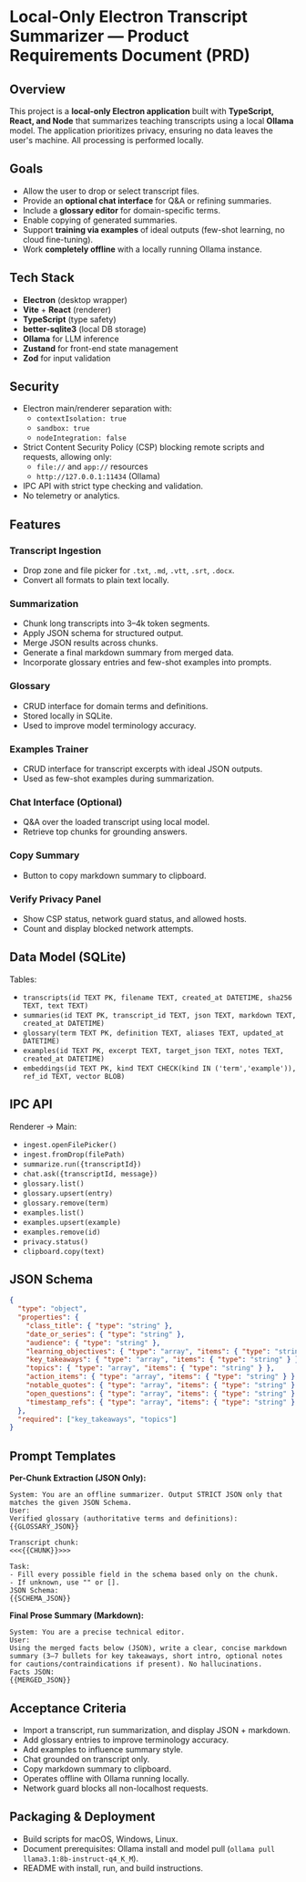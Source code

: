# Local-Only Electron Transcript Summarizer — Product Requirements Document (PRD)

## Overview
This project is a **local-only Electron application** built with **TypeScript, React, and Node** that summarizes teaching transcripts using a local **Ollama** model. The application prioritizes privacy, ensuring no data leaves the user's machine. All processing is performed locally.

## Goals
- Allow the user to drop or select transcript files.
- Provide an **optional chat interface** for Q&A or refining summaries.
- Include a **glossary editor** for domain-specific terms.
- Enable copying of generated summaries.
- Support **training via examples** of ideal outputs (few-shot learning, no cloud fine-tuning).
- Work **completely offline** with a locally running Ollama instance.

## Tech Stack
- **Electron** (desktop wrapper)
- **Vite** + **React** (renderer)
- **TypeScript** (type safety)
- **better-sqlite3** (local DB storage)
- **Ollama** for LLM inference
- **Zustand** for front-end state management
- **Zod** for input validation

## Security
- Electron main/renderer separation with:
  - `contextIsolation: true`
  - `sandbox: true`
  - `nodeIntegration: false`
- Strict Content Security Policy (CSP) blocking remote scripts and requests, allowing only:
  - `file://` and `app://` resources
  - `http://127.0.0.1:11434` (Ollama)
- IPC API with strict type checking and validation.
- No telemetry or analytics.

## Features

### Transcript Ingestion
- Drop zone and file picker for `.txt`, `.md`, `.vtt`, `.srt`, `.docx`.
- Convert all formats to plain text locally.

### Summarization
- Chunk long transcripts into 3–4k token segments.
- Apply JSON schema for structured output.
- Merge JSON results across chunks.
- Generate a final markdown summary from merged data.
- Incorporate glossary entries and few-shot examples into prompts.

### Glossary
- CRUD interface for domain terms and definitions.
- Stored locally in SQLite.
- Used to improve model terminology accuracy.

### Examples Trainer
- CRUD interface for transcript excerpts with ideal JSON outputs.
- Used as few-shot examples during summarization.

### Chat Interface (Optional)
- Q&A over the loaded transcript using local model.
- Retrieve top chunks for grounding answers.

### Copy Summary
- Button to copy markdown summary to clipboard.

### Verify Privacy Panel
- Show CSP status, network guard status, and allowed hosts.
- Count and display blocked network attempts.

## Data Model (SQLite)
Tables:
- `transcripts(id TEXT PK, filename TEXT, created_at DATETIME, sha256 TEXT, text TEXT)`
- `summaries(id TEXT PK, transcript_id TEXT, json TEXT, markdown TEXT, created_at DATETIME)`
- `glossary(term TEXT PK, definition TEXT, aliases TEXT, updated_at DATETIME)`
- `examples(id TEXT PK, excerpt TEXT, target_json TEXT, notes TEXT, created_at DATETIME)`
- `embeddings(id TEXT PK, kind TEXT CHECK(kind IN ('term','example')), ref_id TEXT, vector BLOB)`

## IPC API
Renderer → Main:
- `ingest.openFilePicker()`
- `ingest.fromDrop(filePath)`
- `summarize.run({transcriptId})`
- `chat.ask({transcriptId, message})`
- `glossary.list()`
- `glossary.upsert(entry)`
- `glossary.remove(term)`
- `examples.list()`
- `examples.upsert(example)`
- `examples.remove(id)`
- `privacy.status()`
- `clipboard.copy(text)`

## JSON Schema
```json
{
  "type": "object",
  "properties": {
    "class_title": { "type": "string" },
    "date_or_series": { "type": "string" },
    "audience": { "type": "string" },
    "learning_objectives": { "type": "array", "items": { "type": "string" } },
    "key_takeaways": { "type": "array", "items": { "type": "string" } },
    "topics": { "type": "array", "items": { "type": "string" } },
    "action_items": { "type": "array", "items": { "type": "string" } },
    "notable_quotes": { "type": "array", "items": { "type": "string" } },
    "open_questions": { "type": "array", "items": { "type": "string" } },
    "timestamp_refs": { "type": "array", "items": { "type": "string" } }
  },
  "required": ["key_takeaways", "topics"]
}
```

## Prompt Templates

**Per-Chunk Extraction (JSON Only):**
```
System: You are an offline summarizer. Output STRICT JSON only that matches the given JSON Schema.
User:
Verified glossary (authoritative terms and definitions):
{{GLOSSARY_JSON}}

Transcript chunk:
<<<{{CHUNK}}>>>

Task:
- Fill every possible field in the schema based only on the chunk.
- If unknown, use "" or [].
JSON Schema:
{{SCHEMA_JSON}}
```

**Final Prose Summary (Markdown):**
```
System: You are a precise technical editor.
User:
Using the merged facts below (JSON), write a clear, concise markdown summary (3–7 bullets for key takeaways, short intro, optional notes for cautions/contraindications if present). No hallucinations.
Facts JSON:
{{MERGED_JSON}}
```

## Acceptance Criteria
- Import a transcript, run summarization, and display JSON + markdown.
- Add glossary entries to improve terminology accuracy.
- Add examples to influence summary style.
- Chat grounded on transcript only.
- Copy markdown summary to clipboard.
- Operates offline with Ollama running locally.
- Network guard blocks all non-localhost requests.

## Packaging & Deployment
- Build scripts for macOS, Windows, Linux.
- Document prerequisites: Ollama install and model pull (`ollama pull llama3.1:8b-instruct-q4_K_M`).
- README with install, run, and build instructions.

